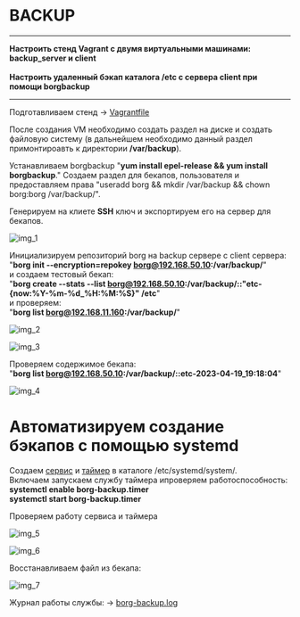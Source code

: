# BACKUP
___
<b>Настроить стенд Vagrant с двумя виртуальными машинами: backup_server и client</b><br>
<br><b>Настроить удаленный бэкап каталога /etc c сервера client при помощи borgbackup</b><br>
___

Подготавливаем стенд -> <a href="https://github.com/Arkady1996/backup/blob/main/Vagrantfile">Vagrantfile</a>

После создания VM необходимо создать раздел на диске и создать файловую систему (в дальнейшем необходимо данный раздел примонтироавть к директории <b>/var/backup</b>). 

Устанавливаем borgbackup  "<b>yum install epel-release && yum install borgbackup</b>." Создаем раздел для бекапов, пользователя и предоставляем права "useradd borg && mkdir /var/backup && chown borg:borg /var/backup/".

Генерируем на клиете <b>SSH</b> ключ и экспортируем его на сервер для бекапов.


![img_1](https://github.com/Arkady1996/backup/blob/main/images/1.png)


Инициализируем репозиторий borg на backup сервере с client сервера:<br>
"<b>borg init --encryption=repokey borg@192.168.50.10:/var/backup/</b>"<br>
и создаем тестовый бекап:<br>
"<b>borg create --stats --list borg@192.168.50.10:/var/backup/::"etc-{now:%Y-%m-%d_%H:%M:%S}" /etc</b>"<br>
и проверяем:<br>
"<b>borg list borg@192.168.11.160:/var/backup/</b>"


![img_2](https://github.com/Arkady1996/backup/blob/main/images/2.png)

![img_3](https://github.com/Arkady1996/backup/blob/main/images/3.png)

Проверяем содержимое бекапа:<br>
"<b>borg list borg@192.168.50.10:/var/backup/::etc-2023-04-19_19:18:04</b>"

![img_4](https://github.com/Arkady1996/backup/blob/main/images/4.png)

# Автоматизируем создание бэкапов с помощью systemd<br>
Создаем <a href="https://github.com/Arkady1996/backup/blob/main/borg-backup.service">сервис</a> и <a href="https://github.com/Arkady1996/backup/blob/main/borg-backup.timer">таймер</a> в каталоге /etc/systemd/system/.<br>
Включаем запускаем службу таймера ипроверяем работоспособность:<br>
<b>systemctl enable borg-backup.timer</b> <br>
<b>systemctl start borg-backup.timer</b>

Проверяем работу сервиса и таймера


![img_5](https://github.com/Arkady1996/backup/blob/main/images/5.png)

![img_6](https://github.com/Arkady1996/backup/blob/main/images/6.png)

Восстанавливаем файл из бекапа:

![img_7](https://github.com/Arkady1996/backup/blob/main/images/7.png)

Журнал работы службы: -> <a href="https://github.com/Arkady1996/backup/blob/main/borg-backup.log">borg-backup.log</a>
